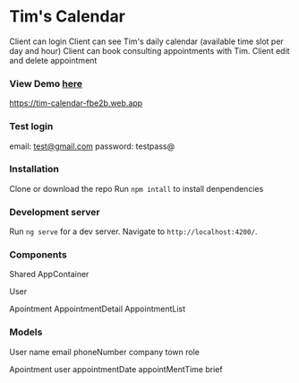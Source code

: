# Tim's Calendar

Client can login
Client can see Tim's daily calendar (available time slot per day and hour)
Client can book consulting appointments with Tim.
Client edit and delete appointment

### View Demo [here](https://tim-calendar-fbe2b.web.app) 
https://tim-calendar-fbe2b.web.app

### Test login
email: test@gmail.com
password: testpass@

### Installation
Clone or download the repo
Run `npm intall` to install denpendencies

### Development server

Run `ng serve` for a dev server. Navigate to `http://localhost:4200/`.


### Components
  Shared
    AppContainer

  User

  Apointment
    AppointmentDetail
    AppointmentList

### Models
  User
    name
    email
    phoneNumber
    company
    town
    role

  Apointment
    user
    appointmentDate
    appointMentTime
    brief
